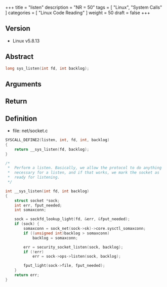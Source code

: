 +++
title = "listen"
description = "NR = 50"
tags = [
  "Linux", "System Calls"
]
categories = [
  "Linux Code Reading"
]
weight = 50
draft = false
+++

## Version

- Linux v5.8.13

## Abstract

```c
long sys_listen(int fd, int backlog);
```

## Arguments

## Return

## Definition

- file: net/socket.c

```c
SYSCALL_DEFINE2(listen, int, fd, int, backlog)
{
	return __sys_listen(fd, backlog);
}
```

```c
/*
 *	Perform a listen. Basically, we allow the protocol to do anything
 *	necessary for a listen, and if that works, we mark the socket as
 *	ready for listening.
 */

int __sys_listen(int fd, int backlog)
{
	struct socket *sock;
	int err, fput_needed;
	int somaxconn;

	sock = sockfd_lookup_light(fd, &err, &fput_needed);
	if (sock) {
		somaxconn = sock_net(sock->sk)->core.sysctl_somaxconn;
		if ((unsigned int)backlog > somaxconn)
			backlog = somaxconn;

		err = security_socket_listen(sock, backlog);
		if (!err)
			err = sock->ops->listen(sock, backlog);

		fput_light(sock->file, fput_needed);
	}
	return err;
}
```
